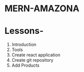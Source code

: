 # MERN-AMAZONA

# Lessons-

1. Introduction
2. Tools
3. Create react application
4. Create git repository
5. Add Products
